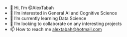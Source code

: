 - 👋 Hi, I’m @AlexTabah
- 👀 I’m interested in General AI and Cognitive Science
- 🌱 I’m currently learning Data Science
- 💞️ I’m looking to collaborate on any interesting projects
- 📫 How to reach me alextabah@hotmail.com

<!---
AlexTabah/AlexTabah is a ✨ special ✨ repository because its `README.md` (this file) appears on your GitHub profile.
You can click the Preview link to take a look at your changes.
--->
